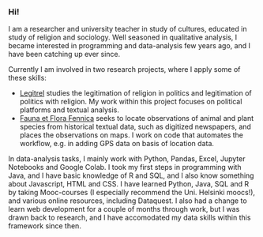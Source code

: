 ### Hi!

I am a researcher and university teacher in study of cultures, educated in study of religion and sociology. Well seasoned in qualitative analysis, I became interested in programming and data-analysis few years ago, and I have been catching up ever since. 

Currently I am involved in two research projects, where I apply some of these skills:
- [Legitrel](https://www.helsinki.fi/en/researchgroups/religion-politics-and-legitimation) studies the legitimation of religion in politics and legitimation of politics with religion. My work within this project focuses on political platforms and textual analysis.
- [Fauna et Flora Fennica](https://sites.utu.fi/faffe/en/) seeks to locate observations of animal and plant species from historical textual data, such as digitized newspapers, and places the observations on maps. I work on code that automates the workflow, e.g. in adding GPS data on basis of location data.

In data-analysis tasks, I mainly work with Python, Pandas, Excel, Jupyter Notebooks and Google Colab. I took my first steps in programming with Java, and I have basic knowledge of R and SQL, and I also know something about Javascript, HTML and CSS. I have learned Python, Java, SQL and R by taking Mooc-courses (I especially recommend the Uni. Helsinki moocs!), and various online resources, including Dataquest. I also had a change to learn web development for a couple of months through work, but I was drawn back to research, and I have accomodated my data skills within this framework since then.



<!--
**jerekyyro/jerekyyro** is a ✨ _special_ ✨ repository because its `README.md` (this file) appears on your GitHub profile.

Here are some ideas to get you started:

- 🔭 I’m currently working on ...
- 🌱 I’m currently learning ...
- 👯 I’m looking to collaborate on ...
- 🤔 I’m looking for help with ...
- 💬 Ask me about ...
- 📫 How to reach me: ...
- 😄 Pronouns: ...
- ⚡ Fun fact: ...
-->
